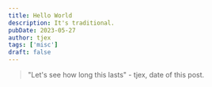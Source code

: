 ```yaml
---
title: Hello World
description: It's traditional.
pubDate: 2023-05-27 
author: tjex
tags: ['misc']
draft: false
---
```


> "Let's see how long this lasts" - tjex, date of this post.  

